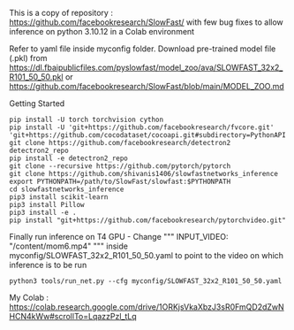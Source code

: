 This is a copy of repository : https://github.com/facebookresearch/SlowFast/ with few bug fixes to allow inference on python 3.10.12 in a Colab environment

Refer to yaml file inside myconfig folder. Download pre-trained model file (.pkl) from https://dl.fbaipublicfiles.com/pyslowfast/model_zoo/ava/SLOWFAST_32x2_R101_50_50.pkl or https://github.com/facebookresearch/SlowFast/blob/main/MODEL_ZOO.md

Getting Started
```
pip install -U torch torchvision cython
pip install -U 'git+https://github.com/facebookresearch/fvcore.git' 'git+https://github.com/cocodataset/cocoapi.git#subdirectory=PythonAPI'
git clone https://github.com/facebookresearch/detectron2 detectron2_repo
pip install -e detectron2_repo
git clone --recursive https://github.com/pytorch/pytorch
git clone https://github.com/shivanis1406/slowfastnetworks_inference
export PYTHONPATH=/path/to/SlowFast/slowfast:$PYTHONPATH
cd slowfastnetworks_inference
pip3 install scikit-learn
pip3 install Pillow
pip3 install -e .
pip install "git+https://github.com/facebookresearch/pytorchvideo.git"
```

Finally run inference on T4 GPU - 
Change """ INPUT_VIDEO: "/content/mom6.mp4" """ inside myconfig/SLOWFAST_32x2_R101_50_50.yaml to point to the video on which inference is to be run

```
python3 tools/run_net.py --cfg myconfig/SLOWFAST_32x2_R101_50_50.yaml
```

My Colab : https://colab.research.google.com/drive/1ORKjsVkaXbzJ3sR0FmQD2dZwNHCN4kWw#scrollTo=LqazzPzl_tLq

